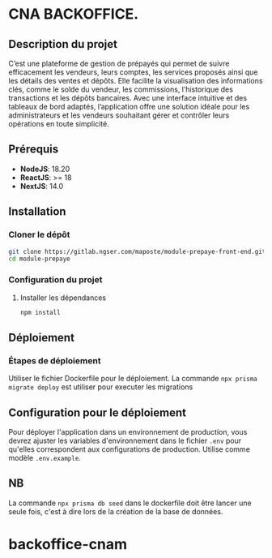 # CNA BACKOFFICE.

## Description du projet

C’est une plateforme de gestion de prépayés qui permet de suivre efficacement les vendeurs, leurs comptes, les services proposés ainsi que les détails des ventes et dépôts. Elle facilite la visualisation des informations clés, comme le solde du vendeur, les commissions, l’historique des transactions et les dépôts bancaires. Avec une interface intuitive et des tableaux de bord adaptés, l’application offre une solution idéale pour les administrateurs et les vendeurs souhaitant gérer et contrôler leurs opérations en toute simplicité.

## Prérequis

- **NodeJS**: 18.20
- **ReactJS**: >= 18
- **NextJS**: 14.0

## Installation

### Cloner le dépôt

```sh
git clone https://gitlab.ngser.com/maposte/module-prepaye-front-end.git
cd module-prepaye
```

### Configuration du projet

1. Installer les dépendances
   ```sh
   npm install
   ```

## Déploiement

### Étapes de déploiement

Utiliser le fichier Dockerfile pour le déploiement.
La commande `npx prisma migrate deploy` est utiliser pour executer les migrations

## Configuration pour le déploiement

Pour déployer l'application dans un environnement de production, vous devrez ajuster les variables d'environnement dans le fichier `.env` pour qu'elles correspondent aux configurations de production.
Utilise comme modèle `.env.example`.

## NB

La commande `npx prisma db seed` dans le dockerfile doit être lancer une seule fois, c'est à dire lors de la création de la base de données.
# backoffice-cnam
